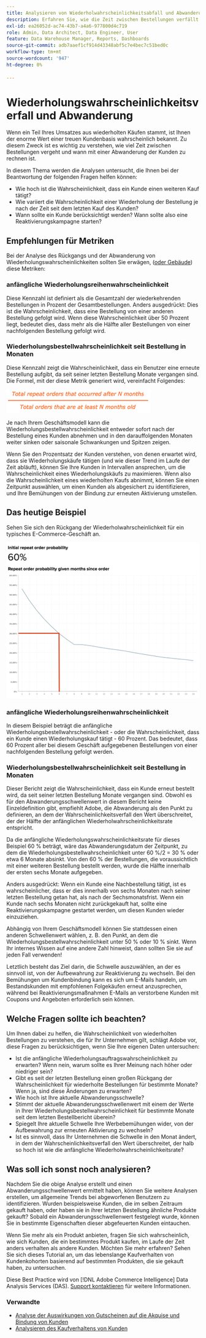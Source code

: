 ```yaml
---
title: Analysieren von Wiederholwahrscheinlichkeitsabfall und Abwanderung
description: Erfahren Sie, wie die Zeit zwischen Bestellungen verfällt und wann mit einer Abwanderung der Kunden zu rechnen ist.
exl-id: ea26052d-ac74-43b7-a4a6-977800d4c719
role: Admin, Data Architect, Data Engineer, User
feature: Data Warehouse Manager, Reports, Dashboards
source-git-commit: adb7aaef1cf914d43348abf5c7e4bec7c51bed0c
workflow-type: tm+mt
source-wordcount: '947'
ht-degree: 0%

---
```


# Wiederholungswahrscheinlichkeitsverfall und Abwanderung

Wenn ein Teil Ihres Umsatzes aus wiederholten Käufen stammt, ist Ihnen der enorme Wert einer treuen Kundenbasis wahrscheinlich bekannt. Zu diesem Zweck ist es wichtig zu verstehen, wie viel Zeit zwischen Bestellungen vergeht und wann mit einer Abwanderung der Kunden zu rechnen ist.

In diesem Thema werden die Analysen untersucht, die Ihnen bei der Beantwortung der folgenden Fragen helfen können:

* Wie hoch ist die Wahrscheinlichkeit, dass ein Kunde einen weiteren Kauf tätigt?
* Wie variiert die Wahrscheinlichkeit einer Wiederholung der Bestellung je nach der Zeit seit dem letzten Kauf des Kunden?
* Wann sollte ein Kunde berücksichtigt werden? Wann sollte also eine Reaktivierungskampagne starten?

## Empfehlungen für Metriken

Bei der Analyse des Rückgangs und der Abwanderung von Wiederholungswahrscheinlichkeiten sollten Sie erwägen, ([oder Gebäude](../../data-user/reports/ess-manage-data-metrics.md)) diese Metriken:

### anfängliche Wiederholungsreihenwahrscheinlichkeit

Diese Kennzahl ist definiert als die Gesamtzahl der wiederkehrenden Bestellungen in Prozent der Gesamtbestellungen. Anders ausgedrückt: Dies ist die Wahrscheinlichkeit, dass eine Bestellung von einer anderen Bestellung gefolgt wird. Wenn diese Wahrscheinlichkeit über 50 Prozent liegt, bedeutet dies, dass mehr als die Hälfte aller Bestellungen von einer nachfolgenden Bestellung gefolgt wird.

### Wiederholungsbestellwahrscheinlichkeit seit Bestellung in Monaten

Diese Kennzahl zeigt die Wahrscheinlichkeit, dass ein Benutzer eine erneute Bestellung aufgibt, da seit seiner letzten Bestellung Monate vergangen sind. Die Formel, mit der diese Metrik generiert wird, vereinfacht Folgendes:

![Formel für Wiederholungswahrscheinlichkeit](../../assets/Repeat_probability_formula.png)

Je nach Ihrem Geschäftsmodell kann die Wiederholungsbestellwahrscheinlichkeit entweder sofort nach der Bestellung eines Kunden abnehmen und in den darauffolgenden Monaten weiter sinken oder saisonale Schwankungen und Spitzen zeigen.

Wenn Sie den Prozentsatz der Kunden verstehen, von denen erwartet wird, dass sie Wiederholungskäufe tätigen (und wie dieser Trend im Laufe der Zeit abläuft), können Sie Ihre Kunden in Intervallen ansprechen, um die Wahrscheinlichkeit eines Wiederholungskäufs zu maximieren. Wenn also die Wahrscheinlichkeit eines wiederholten Kaufs abnimmt, können Sie einen Zeitpunkt auswählen, um einen Kunden als abgesichert zu identifizieren, und Ihre Bemühungen von der Bindung zur erneuten Aktivierung umstellen.

## Das heutige Beispiel

Sehen Sie sich den Rückgang der Wiederholwahrscheinlichkeit für ein typisches E-Commerce-Geschäft an.

![Anfängliche Wiederholungsauftragswahrscheinlichkeit Wiederholungsauftragswahrscheinlichkeit in den Monaten seit der Bestellung.](../../assets/Order_probability_reports.png)

### anfängliche Wiederholungsreihenwahrscheinlichkeit

In diesem Beispiel beträgt die anfängliche Wiederholungsbestellwahrscheinlichkeit - oder die Wahrscheinlichkeit, dass ein Kunde einen Wiederholungskauf tätigt - 60 Prozent. Das bedeutet, dass 60 Prozent aller bei diesem Geschäft aufgegebenen Bestellungen von einer nachfolgenden Bestellung gefolgt werden.

### Wiederholungsbestellwahrscheinlichkeit seit Bestellung in Monaten

Dieser Bericht zeigt die Wahrscheinlichkeit, dass ein Kunde erneut bestellt wird, da seit seiner letzten Bestellung Monate vergangen sind. Obwohl es für den Abwanderungsschwellenwert in diesem Bericht keine Einzeldefinition gibt, empfiehlt Adobe, die Abwanderung als den Punkt zu definieren, an dem der Wahrscheinlichkeitsverfall den Wert überschreitet, der der Hälfte der anfänglichen Wiederholwahrscheinlichkeitsrate entspricht.

Da die anfängliche Wiederholungswahrscheinlichkeitsrate für dieses Beispiel 60 % beträgt, wäre das Abwanderungsdatum der Zeitpunkt, zu dem die Wiederholungsbestellwahrscheinlichkeit unter 60 %/2 = 30 % oder etwa 6 Monate absinkt. Von den 60 % der Bestellungen, die voraussichtlich mit einer weiteren Bestellung bestellt werden, wurde die Hälfte innerhalb der ersten sechs Monate aufgegeben.

Anders ausgedrückt: Wenn ein Kunde eine Nachbestellung tätigt, ist es wahrscheinlicher, dass er dies innerhalb von sechs Monaten nach seiner letzten Bestellung getan hat, als nach der Sechsmonatsfrist. Wenn ein Kunde nach sechs Monaten nicht zurückgekauft hat, sollte eine Reaktivierungskampagne gestartet werden, um diesen Kunden wieder einzuziehen.

Abhängig von Ihrem Geschäftsmodell können Sie stattdessen einen anderen Schwellenwert wählen, z. B. den Punkt, an dem die Wiederholungsbestellwahrscheinlichkeit unter 50 % oder 10 % sinkt. Wenn Ihr internes Wissen auf eine andere Zahl hinweist, dann sollten Sie sie auf jeden Fall verwenden!

Letztlich besteht das Ziel darin, die Schwelle auszuwählen, an der es sinnvoll ist, von der Aufbewahrung zur Reaktivierung zu wechseln. Bei den Bemühungen um Kundenbindung kann es sich um E-Mails handeln, um Bestandskunden mit empfohlenen Folgekäufen erneut anzusprechen, während bei Reaktivierungsmaßnahmen E-Mails an verstorbene Kunden mit Coupons und Angeboten erforderlich sein können.

## Welche Fragen sollte ich beachten?

Um Ihnen dabei zu helfen, die Wahrscheinlichkeit von wiederholten Bestellungen zu verstehen, die für Ihr Unternehmen gilt, schlägt Adobe vor, diese Fragen zu berücksichtigen, wenn Sie Ihre eigenen Daten untersuchen:

* Ist die anfängliche Wiederholungsauftragswahrscheinlichkeit zu erwarten? Wenn nein, warum sollte es Ihrer Meinung nach höher oder niedriger sein?
* Gibt es seit der letzten Bestellung einen großen Rückgang der Wahrscheinlichkeit für wiederholte Bestellungen für bestimmte Monate? Wenn ja, sind diese Änderungen zu erwarten?
* Wie hoch ist Ihre aktuelle Abwanderungsschwelle?
* Stimmt der aktuelle Abwanderungsschwellenwert mit einem der Werte in Ihrer Wiederholungsbestellwahrscheinlichkeit für bestimmte Monate seit dem letzten Bestellbericht überein?
* Spiegelt Ihre aktuelle Schwelle Ihre Werbebemühungen wider, von der Aufbewahrung zur erneuten Aktivierung zu wechseln?
* Ist es sinnvoll, dass Ihr Unternehmen die Schwelle in den Monat ändert, in dem der Wahrscheinlichkeitsverfall den Wert überschreitet, der halb so hoch ist wie die anfängliche Wiederholwahrscheinlichkeitsrate?

## Was soll ich sonst noch analysieren?

Nachdem Sie die obige Analyse erstellt und einen Abwanderungsschwellenwert ermittelt haben, können Sie weitere Analysen erstellen, um allgemeine Trends bei abgeworfenen Benutzern zu identifizieren. Wurden beispielsweise Kunden, die im selben Zeitraum gekauft haben, oder haben sie in ihrer letzten Bestellung ähnliche Produkte gekauft? Sobald ein Abwanderungsschwellenwert festgelegt wurde, können Sie in bestimmte Eigenschaften dieser abgefeuerten Kunden eintauchen.

Wenn Sie mehr als ein Produkt anbieten, fragen Sie sich wahrscheinlich, wie sich Kunden, die ein bestimmtes Produkt kaufen, im Laufe der Zeit anders verhalten als andere Kunden. Möchten Sie mehr erfahren? Sehen Sie sich dieses Tutorial an, um das lebenslange Kaufverhalten von Kundenkohorten basierend auf bestimmten Produkten, die sie gekauft haben, zu untersuchen.

Diese Best Practice wird von [!DNL Adobe Commerce Intelligence] Data Analysis Services (DAS). [Support kontaktieren](https://experienceleague.adobe.com/docs/commerce-knowledge-base/kb/troubleshooting/miscellaneous/mbi-service-policies.html) für weitere Informationen.

### Verwandte

* [Analyse der Auswirkungen von Gutscheinen auf die Akquise und Bindung von Kunden](../analysis/coupon-impact.md)
* [Analysieren des Kaufverhaltens von Kunden](../analysis/repurchase-behavior.md)
